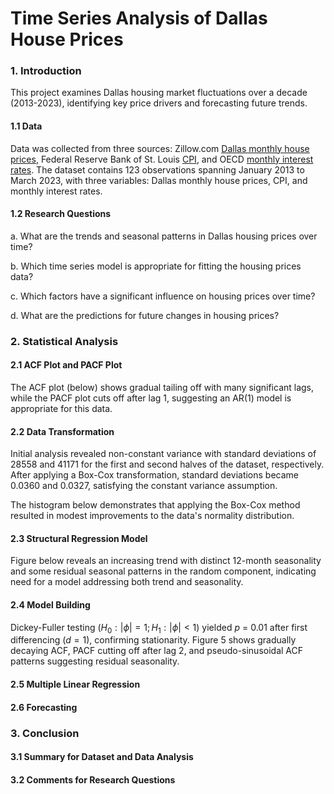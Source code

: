 # Time Series Analysis of Dallas House Prices

### 1. Introduction

This project examines Dallas housing market fluctuations over a decade (2013-2023), identifying key price drivers and forecasting future trends.

#### 1.1 Data

Data was collected from three sources: Zillow.com [Dallas monthly house prices](https://www.zillow.com/research/data/), Federal Reserve Bank of St. Louis [CPI](https://fred.stlouisfed.org/series/MORTGAGE30U), and OECD [monthly interest rates](https://stats.oecd.org/index.aspx?queryid=86#). The dataset contains 123 observations spanning January 2013 to March 2023, with three variables: Dallas monthly house prices, CPI, and monthly interest rates.

#### 1.2 Research Questions

a. What are the trends and seasonal patterns in Dallas housing prices over time?

b. Which time series model is appropriate for fitting the housing prices data?

c. Which factors have a significant influence on housing prices over time?

d. What are the predictions for future changes in housing prices?

### 2. Statistical Analysis

#### 2.1 ACF Plot and PACF Plot

The ACF plot (below) shows gradual tailing off with many significant lags, while the PACF plot cuts off after lag 1, suggesting an AR(1) model is appropriate for this data.

#### 2.2 Data Transformation

Initial analysis revealed non-constant variance with standard deviations of 28558 and 41171 for the first and second halves of the dataset, respectively. After applying a Box-Cox transformation, standard deviations became 0.0360 and 0.0327, satisfying the constant variance assumption.

The histogram below demonstrates that applying the Box-Cox method resulted in modest improvements to the data's normality distribution.

#### 2.3 Structural Regression Model

Figure below reveals an increasing trend with distinct 12-month seasonality and some residual seasonal patterns in the random component, indicating need for a model addressing both trend and seasonality.

#### 2.4 Model Building

Dickey-Fuller testing ($H_0: | \phi| = 1; H_1: |\phi| < 1)$ yielded $p$ = 0.01 after first differencing ($d = 1$), confirming stationarity. Figure 5 shows gradually decaying ACF, PACF cutting off after lag 2, and pseudo-sinusoidal ACF patterns suggesting residual seasonality.

#### 2.5 Multiple Linear Regression

#### 2.6 Forecasting

### 3. Conclusion

#### 3.1 Summary for Dataset and Data Analysis

#### 3.2 Comments for Research Questions
